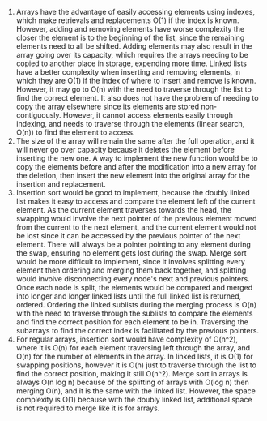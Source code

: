 1.  Arrays have the advantage of easily accessing elements using indexes, which make retrievals and replacements O(1) if the index is known. However, adding and removing elements have worse complexity the closer the element is to the beginning of the list, since the remaining elements need to all be shifted. Adding elements may also result in the array going over its capacity, which requires the arrays needing to be copied to another place in storage, expending more time. Linked lists have a better complexity when inserting and removing elements, in which they are O(1) if the index of where to insert and remove is known. However, it may go to O(n) with the need to traverse through the list to find the correct element. It also does not have the problem of needing to copy the array elsewhere since its elements are stored non-contiguously. However, it cannot access elements easily through indexing, and needs to traverse through the elements (linear search, O(n)) to find the element to access.
2.  The size of the array will remain the same after the full operation, and it will never go over capacity because it deletes the element before inserting the new one. A way to implement the new function would be to copy the elements before and after the modification into a new array for the deletion, then insert the new element into the original array for the insertion and replacement.
3.  Insertion sort would be good to implement, because the doubly linked list makes it easy to access and compare the element left of the current element. As the current element traverses towards the head, the swapping would involve the next pointer of the previous element moved from the current to the next element, and the current element would not be lost since it can be accessed by the previous pointer of the next element. There will always be a pointer pointing to any element during the swap, ensuring no element gets lost during the swap. Merge sort would be more difficult to implement, since it involves splitting every element then ordering and merging them back together, and splitting would involve disconnecting every node's next and previous pointers. Once each node is split, the elements would be compared and merged into longer and longer linked lists until the full linked list is returned, ordered. Ordering the linked sublists during the merging process is O(n) with the need to traverse through the sublists to compare the elements and find the correct position for each element to be in. Traversing the subarrays to find the correct index is facilitated by the previous pointers. 
4.  For regular arrays, insertion sort would have complexity of O(n^2), where it is O(n) for each element traversing left through the array, and O(n) for the number of elements in the array. In linked lists, it is O(1) for swapping positions, however it is O(n) just to traverse through the list to find the correct position, making it still O(n^2). Merge sort in arrays is always O(n log n) because of the splitting of arrays with O(log n) then merging O(n), and it is the same with the linked list. However, the space complexity is O(1) because with the doubly linked list, additional space is not required to merge like it is for arrays.